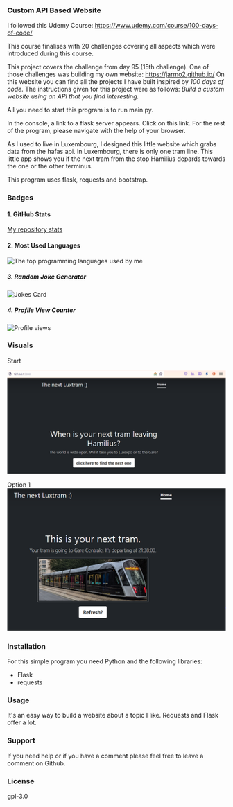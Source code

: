 ### Custom API Based Website

I followed this Udemy Course: https://www.udemy.com/course/100-days-of-code/

This course finalises with 20 challenges covering all aspects which were introduced during this course.

This project covers the challenge from day 95 (15th challenge). One of those challenges was building my own website:
https://jarmo2.github.io/ 
On this website you can find all the projects I have built inspired by _100 days of code_.
The instructions given for this project were as follows:
_Build a custom website using an API that you find interesting._

All you need to start this program is to run main.py.

In the console, a link to a flask server appears. Click on this link.
For the rest of the program, please navigate with the help of your browser.

As I used to live in Luxembourg, I designed this little website which grabs data from the hafas api.
In Luxembourg, there is only one tram line. This little app shows you if the next tram from the stop Hamilius depards towards the one or the other terminus.

This program uses flask, requests and bootstrap.

### Badges

#### 1. GitHub Stats
[My repository stats](https://github-readme-stats.vercel.app/api?username=Jarmo2&show_icons=true)
#### 2. Most Used Languages
![The top programming languages used by me](https://github-readme-stats.vercel.app/api/top-langs/?username=Jarmo2&theme=blue-green)

##### 3. Random Joke Generator
![Jokes Card](https://readme-jokes.vercel.app/api)

##### 4. Profile View Counter
![Profile views](https://komarev.com/ghpvc/?username=Jarmo2)


### Visuals

Start

![start.png](start.png)

Option 1
![gare.png](gare.png)



### Installation

For this simple program you need Python and the following libraries:
- Flask 
- requests


### Usage

It's an easy way to build a website about a topic I like. Requests and Flask offer a lot.

### Support

If you need help or if you have a comment please feel free to leave a comment on Github.

### License

gpl-3.0
